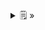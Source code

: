 <details>
  <summary>🗒  »</summary>
<table id="card">
    <tr>
        <td align="center">
            <h3>Violación de afirmación</h3>
        </td>
    </tr>
    <tr>
        <td>
            <p>La <b>violación</b> de una afirmación es la situación a la que se llega en un programa <b>incorrecto</b> cuando <b>no se cumple</b> una precondición, poscondición o invariante.</p>
            <p>Es producto de un error permanente en el código del programa.</p>
        </td>
    </tr>
</table>
</details>